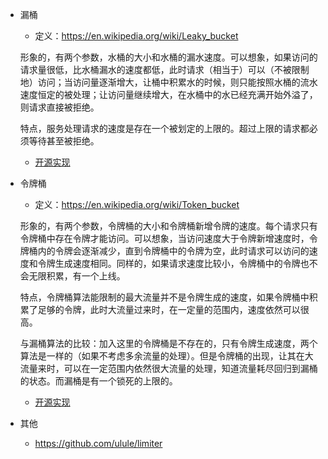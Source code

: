 
+ 漏桶
    + 定义：https://en.wikipedia.org/wiki/Leaky_bucket

    形象的，有两个参数，水桶的大小和水桶的漏水速度。可以想象，如果访问的请求量很低，比水桶漏水的速度都低，此时请求（相当于）可以（不被限制地）访问；当访问量逐渐增大，让桶中积累水的时候，则只能按照水桶的流水速度恒定的被处理；让访问量继续增大，在水桶中的水已经充满开始外溢了，则请求直接被拒绝。

    特点，服务处理请求的速度是存在一个被划定的上限的。超过上限的请求都必须等待甚至被拒绝。

    + [开源实现](https://github.com/uber-go/ratelimit)

+ 令牌桶

    + 定义：https://en.wikipedia.org/wiki/Token_bucket

    形象的，有两个参数，令牌桶的大小和令牌桶新增令牌的速度。每个请求只有令牌桶中存在令牌才能访问。可以想象，当访问速度大于令牌新增速度时，令牌桶内的令牌会逐渐减少，直到令牌桶中的令牌为空，此时请求可以访问的速度和令牌生成速度相同。同样的，如果请求速度比较小，令牌桶中的令牌也不会无限积累，有一个上线。

    特点，令牌桶算法能限制的最大流量并不是令牌生成的速度，如果令牌桶中积累了足够的令牌，此时大流量过来时，在一定量的范围内，速度依然可以很高。

    与漏桶算法的比较：加入这里的令牌桶是不存在的，只有令牌生成速度，两个算法是一样的（如果不考虑多余流量的处理）。但是令牌桶的出现，让其在大流量来时，可以在一定范围内依然很大流量的处理，知道流量耗尽回归到漏桶的状态。而漏桶是有一个锁死的上限的。

    + [开源实现](https://github.com/juju/ratelimit)

+ 其他
    + https://github.com/ulule/limiter 
